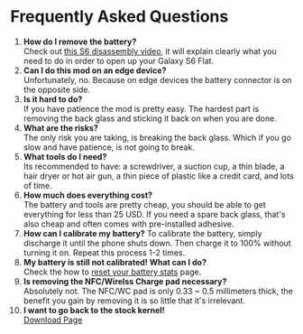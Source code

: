 # Frequently Asked Questions

1. **How do I remove the battery?** <br/>
Check out [this S6 disassembly video](https://www.youtube.com/watch?v=zJSr08DFyK4), it will explain clearly what you need to do in order to open up your Galaxy S6 Flat.
2. **Can I do this mod on an edge device?** <br/>
Unfortunately, no. Because on edge devices the battery connector is on the opposite side.
3. **Is it hard to do?** <br/>
If you have patience the mod is pretty easy. The hardest part is removing the back glass and sticking it back on when you are done.
4. **What are the risks?** <br/>
The only risk you are taking, is breaking the back glass. Which if you go slow and have patience, is not going to break.
5. **What tools do I need?** <br/>
Its recommended to have: a screwdriver, a suction cup, a thin blade, a hair dryer or hot air gun, a thin piece of plastic like a credit card, and lots of time.
6. **How much does everything cost?** <br/>
The battery and tools are pretty cheap, you should be able to get everything for less than 25 USD. If you need a spare back glass, that's also cheap and often comes with pre-installed adhesive.
7. **How can I calibrate my battery?**
To calibrate the battery, simply discharge it until the phone shuts down. Then charge it to 100% without turning it on. Repeat this process 1-2 times.
8. **My battery is still not calibrated! What can I do?** <br/>
Check the how to [reset your battery stats](/statsreset.md) page.
9. **Is removing the NFC/Wirelss Charge pad necessary?** <br/>
Absolutely not. The NFC/WC pad is only 0.33 ~ 0.5 millimeters thick, the benefit you gain by removing it is so little that it's irrelevant.
10. **I want to go back to the stock kernel!** <br/>
[Download Page](/links.md)

